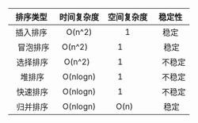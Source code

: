 
|  排序类型  |  时间复杂度  |  空间复杂度  |  稳定性  |
|:---------:|:-----------:|:-----------:|:--------:|
|  插入排序  |  O(n^2)     |  1          |   稳定   |
|  冒泡排序  |  O(n^2)     |  1          |   稳定   |
|  选择排序  |  O(n^2)     |  1          |   不稳定 |
|  堆排序    |  O(nlogn)   |  1          |   不稳定 |
|  快速排序  |  O(nlogn)   |  1          |   不稳定 |
|  归并排序  |  O(nlogn)   |   O(n)      |   稳定   |
